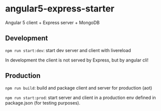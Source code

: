 # angular5-express-starter

Angular 5 client + Express server + MongoDB

## Development

`npm run start:dev`: start dev server and client with livereload

In development the client is not served by Express, but by angular cli!

## Production

`npm run build`: build and package client and server for production (aot)

`npm run start:prod`: start server and client in a production env defined in package.json (for testing purposes).